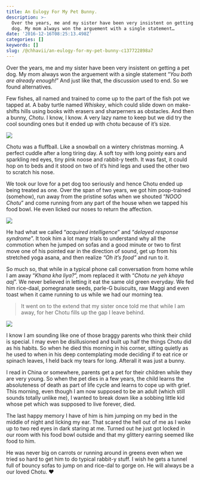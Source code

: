 ```yaml
---
title: An Eulogy For My Pet Bunny.
description: >-
  Over the years, me and my sister have been very insistent on getting a pet
  dog. My mom always won the arguement with a single statement…
date: '2016-12-16T08:25:13.498Z'
categories: []
keywords: []
slug: /@chhavii/an-eulogy-for-my-pet-bunny-c137722898a7
---
```


Over the years, me and my sister have been very insistent on getting a pet dog. My mom always won the arguement with a single statement “_You both are already enough!_” And just like that, the discussion used to end. So we found alternatives.

Few fishes, all named and trained to come up to the part of the fish pot we tapped at. A baby turtle named _Whiskey_, which could slide down on make-shifts hills using books with erasers and sharperners as obstacles. And then a bunny, _Chotu_. I know, I know. A very lazy name to keep but we did try the cool sounding ones but it ended up with chotu because of it’s size.

![](https://cdn-images-1.medium.com/max/800/1*9pX15bc1Yv0R1Dfe2PrwKQ.jpeg)

Chotu was a fluffball. Like a snowball on a wintery christmas morning. A perfect cuddle after a long tiring day. A soft toy with long pointy ears and sparkling red eyes, tiny pink noose and rabbit-y teeth. It was fast, it could hop on to beds and it stood on two of it’s hind legs and used the other two to scratch his nose.

We took our love for a pet dog too seriously and hence Chotu ended up being treated as one. Over the span of two years, we got him poop-trained (somehow), run away from the pristine sofas when we shouted “_NOOO Chotu_” and come running from any part of the house when we tapped his food bowl. He even licked our noses to return the affection.

![](https://cdn-images-1.medium.com/max/800/1*ba2AXWhZYDDgVqOfw1ELJw.jpeg)

He had what we called “_acquired intelligence_” and “_delayed response syndrome_”. It took him a lot many trials to understand why all the commotion when he jumped on sofas and a good minute or two to first move one of his pointed ear in the direction of sound, get up from his stretched yoga asana, and then realize _“Oh it’s food”_ and run to it.

So much so, that while in a typical phone call conversation from home while I am away “_Khana kha liya?_”, mom replaced it with “_Chotu ne yeh khaya aaj_”. We never believed in letting it eat the same old green everyday. We fed him rice-daal, pomegranate seeds, parle-G buiscuits, raw Maggi and even toast when it came running to us while we had our morning tea.

> It went on to the extend that my sister once told me that while I am away, for her Chotu fills up the gap I leave behind.

![](https://cdn-images-1.medium.com/max/800/1*3jQOgcnDJNe9HsoG0P0cwQ.jpeg)

I know I am sounding like one of those braggy parents who think their child is special. I may even be disillusioned and built up half the things Chotu did as his habits. So when he died this morning in his corner, sitting quietly as he used to when in his deep contemplating mode deciding if to eat rice or spinach leaves, I held back my tears for long. Afterall it was just a bunny.

I read in China or somewhere, parents get a pet for their children while they are very young. So when the pet dies in a few years, the child learns the absoluteness of death as part of life cycle and learns to cope up with grief. This morning, even though I am now supposed to be an adult (which still sounds totally unlike me), I wanted to break down like a sobbing little kid whose pet which was supposed to live forever, died.

The last happy memory I have of him is him jumping on my bed in the middle of night and licking my ear. That scared the hell out of me as I woke up to two red eyes in dark staring at me. Turned out he just got locked in our room with his food bowl outside and that my glittery earring seemed like food to him.

He was never big on carrots or running around in greens even when we tried so hard to get him to do typical rabbit-y stuff. I wish he gets a tunnel full of bouncy sofas to jump on and rice-dal to gorge on. He will always be a our loved Chotu. ❤